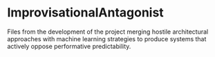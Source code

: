 # ImprovisationalAntagonist
Files from the development of the project merging hostile architectural approaches with machine learning strategies to produce systems that actively oppose performative predictability.
